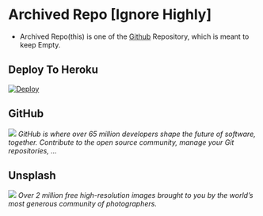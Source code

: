 # Archived Repo [Ignore Highly]
- Archived Repo(this) is one of the [Github](https://GitHub.com) Repository, which is meant to keep Empty. 

## Deploy To Heroku
[![Deploy](https://www.herokucdn.com/deploy/button.svg)](https://heroku.com/deploy)

## GitHub
![](https://encrypted-tbn0.gstatic.com/images?q=tbn:ANd9GcQAxibOvCqNxfR96Qvgq_53P0ygfKvFdZchTQ&usqp=CAU)
*GitHub is where over 65 million developers shape the future of software, together. Contribute to the open source community, manage your Git repositories, ...*

## Unsplash
![](https://encrypted-tbn0.gstatic.com/images?q=tbn:ANd9GcQab8lgiMAWuPgBE5QOLaby4mOfw_GFiXHgLw&usqp=CAU)
*Over 2 million free high-resolution images brought to you by the world’s most generous community of photographers.*
